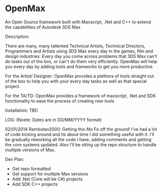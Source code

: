 OpenMax
=======

An Open Source framework built with Maxscript, .Net and C++ to extend the capabilities of Autodesk 3DS Max

Description:

There are many, many tallented Technical Artists, Technical Directors, Programmers and Artists uisng 3DS Max every day in the games, film and design industries.  Every day you come across problems that 3DS Max can't do tasks out of the box, or can't do them very efficiently.  OpenMax will help you every day by adding tools and framworks to get you more productive.

For the Artist/ Designer:
OpenMax provides a plethora of tools straight out of the box to help you with your every day tasks as well as that special project.

For the TA/TD:
OpenMax provides a framework of maxscript, .Net and SDK functionality to ease the process of creating new tools

Installation:
TBD

LOG:
(Noete: Dates are in DD/MM/YYYY format)

02/01/2014
Rambutan2000:
Getting this Mo Fo off the ground!  I've had a lot of code kicking around and its about time I did something useful with it.  I'll be gradually reworking all the code I have, adding comments and getting the core systems updated.  Also I'll be stting up the repo structure to handle multiple versions of Max.

Dev Plan:
* Get repo formatted
* Get support for multiple Max versions
* Add .Net (Core will be C#) projects
* Add SDK C++ projects
